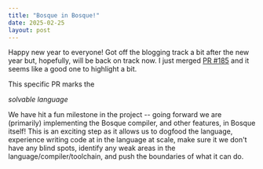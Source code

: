 ```yaml
---
title: "Bosque in Bosque!"
date: 2025-02-25
layout: post
---
```


Happy new year to everyone! Got off the blogging track a bit after the new year but, hopefully, will be back on track now. I just merged [PR #185](https://github.com/BosqueLanguage/BosqueCore/commit/ce81effe6a80de0973ced8840a7b2ad702d55128) and it seems like a good one to highlight a bit.

This specific PR marks the 

_solvable language_

We have hit a fun milestone in the project -- going forward we are (primarily) implementing the Bosque compiler, and other features, in Bosque itself! This is an exciting step as it allows us to dogfood the language, experience writing code at in the language at scale, make sure it we don't have any blind spots, identify any weak areas in the language/compiler/toolchain, and push the boundaries of what it can do. 
